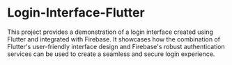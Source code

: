 # Login-Interface-Flutter
This project provides a demonstration of a login interface created using Flutter and integrated with Firebase. It showcases how the combination of Flutter's user-friendly interface design and Firebase's robust authentication services can be used to create a seamless and secure login experience.
